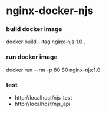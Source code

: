 # nginx-docker-njs

### build docker image
docker build --tag nginx-njs:1.0 .

### run docker image
docker run --rm -p 80:80 nginx-njs:1.0

### test
- http://localhost/njs_test
- http://localhost/njs_api
